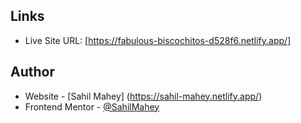 ## Links
- Live Site URL: [https://fabulous-biscochitos-d528f6.netlify.app/]

## Author

- Website - [Sahil Mahey] (https://sahil-mahey.netlify.app/)
- Frontend Mentor - [@SahilMahey](https://www.frontendmentor.io/profile/SahilMahey)
